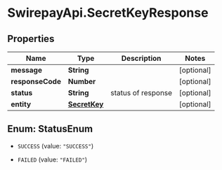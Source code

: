 # SwirepayApi.SecretKeyResponse

## Properties

Name | Type | Description | Notes
------------ | ------------- | ------------- | -------------
**message** | **String** |  | [optional] 
**responseCode** | **Number** |  | [optional] 
**status** | **String** | status of response | [optional] 
**entity** | [**SecretKey**](SecretKey.md) |  | [optional] 



## Enum: StatusEnum


* `SUCCESS` (value: `"SUCCESS"`)

* `FAILED` (value: `"FAILED"`)





